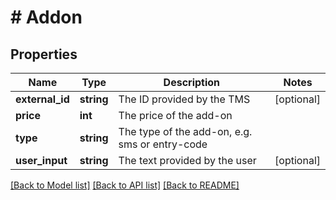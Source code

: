 # # Addon

## Properties

Name | Type | Description | Notes
------------ | ------------- | ------------- | -------------
**external_id** | **string** | The ID provided by the TMS | [optional]
**price** | **int** | The price of the add-on |
**type** | **string** | The type of the add-on, e.g. sms or entry-code |
**user_input** | **string** | The text provided by the user | [optional]

[[Back to Model list]](../../README.md#models) [[Back to API list]](../../README.md#endpoints) [[Back to README]](../../README.md)
